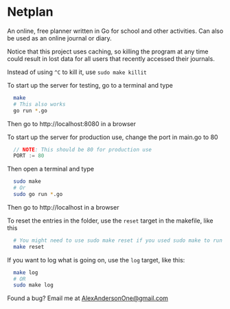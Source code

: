 # Netplan

An online, free planner written in Go for school and other activities. Can
also be used as an online journal or diary.

Notice that this project uses caching, so killing the program at any time could
result in lost data for all users that recently accessed their journals.

Instead of using `^C` to kill it, use `sudo make killit`


To start up the server for testing, go to a terminal and type
```bash
  make
  # This also works
  go run *.go
```

Then go to http://localhost:8080 in a browser

To start up the server for production use, change the port in main.go to 80
```go
  // NOTE: This should be 80 for production use
  PORT := 80
```

Then open a terminal and type
```bash
  sudo make
  # Or
  sudo go run *.go
```

Then go to http://localhost in a browser

To reset the entries in the folder, use the `reset` target in the makefile,
like this
```bash
  # You might need to use sudo make reset if you used sudo make to run the server
  make reset
```

If you want to log what is going on, use the `log` target, like this:
```bash
  make log
  # OR
  sudo make log
```

Found a bug? Email me at AlexAndersonOne@gmail.com
